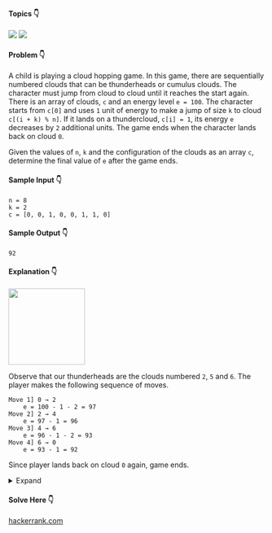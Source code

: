 #### Topics :point_down:
![](https://img.shields.io/badge/-array-wheat) 
![](https://img.shields.io/badge/-math-wheat)

#### Problem :point_down:
A child is playing a cloud hopping game. In this game, there are sequentially numbered clouds that can be thunderheads or cumulus clouds. The character must jump from cloud to cloud until it reaches the start again.  
There is an array of clouds, `c` and an energy level `e = 100`. The character starts from `c[0]` and uses `1` unit of energy to make a jump of size `k` to cloud `c[(i + k) % n]`. If it lands on a thundercloud, `c[i] = 1`, its energy `e` decreases by `2` additional units. The game ends when the character lands back on cloud `0`.

Given the values of `n`, `k` and the configuration of the clouds as an array `c`, determine the final value of `e` after the game ends.
#### Sample Input :point_down:
```
n = 8
k = 2
c = [0, 0, 1, 0, 0, 1, 1, 0]
```
#### Sample Output :point_down:
```
92
```
#### Explanation :point_down:
<img src="https://github.com/menobleknight/coding-problems/blob/main/assets/clouds2.png" width="150">

Observe that our thunderheads are the clouds numbered `2`, `5` and `6`. The player makes the following sequence of moves.  


```
Move 1] 0 → 2 
    e = 100 - 1 - 2 = 97
Move 2] 2 → 4
    e = 97 - 1 = 96
Move 3] 4 → 6
    e = 96 - 1 - 2 = 93 
Move 4] 6 → 0
    e = 93 - 1 = 92
```
Since player lands back on cloud `0` again, game ends.
<details>
<summary>Expand</summary>

#### Python :point_down:
```py
def solve(n, c, k):
    e = 100 # energy
    i = 0
    while e > 0:
        e -= 1
        if c[i] == 1:
            e -= 2
            
        i = (i + k) % n
        if i == 0:
            return e
        
    return e
```
#### Time Complexity :point_down:
```
o(n)
```
#### Space Complexity :point_down:
```
O(1)
```
</details>

#### Solve Here :point_down:
[hackerrank.com](https://www.hackerrank.com/challenges/jumping-on-the-clouds-revisited/problem)
